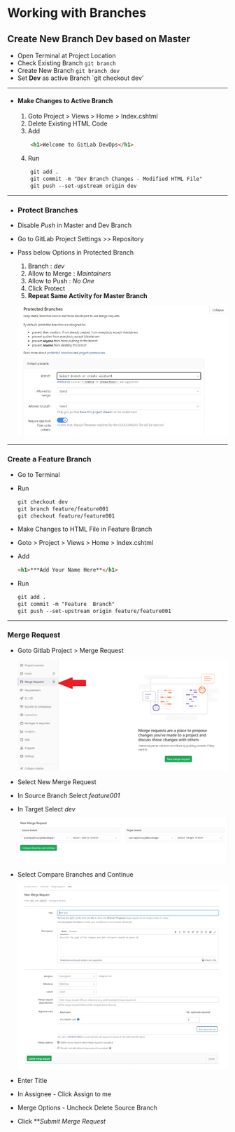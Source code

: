 # Working with Branches

## Create New Branch Dev based on Master

- Open Terminal at Project Location
- Check Existing Branch `git branch`
- Create New Branch `git branch dev`
- Set **Dev** as active Branch `git checkout dev'
- ---
- #### Make Changes to Active Branch
   1. Goto Project > Views > Home > Index.cshtml
   2. Delete Existing HTML Code
   3. Add
    ```html
        <h1>Welcome to GitLab DevOps</h1>
    ```
   4. Run 
    ```git
        git add .
        git commit -m "Dev Branch Changes - Modified HTML File"
        git push --set-upstream origin dev
    ```
---
- ### **Protect Branches**
- Disable _Push_ in Master and Dev Branch
- Go to GitLab Project Settings >> Repository
- Pass below Options in Protected Branch
  1. Branch : _dev_
  2. Allow to Merge : _Maintainers_
  3. Allow to Push : _No One_
  4. Click Protect
  5. **Repeat Same Activity for Master Branch**
  
  
    ![Screenshot3](./images/L2-1.jpg)
---

### Create a Feature Branch

- Go to Terminal 
- Run 
  ```git
  git checkout dev
  git branch feature/feature001
  git checkout feature/feature001
  ```

- Make Changes to HTML File in Feature Branch
- Goto > Project > Views > Home > Index.cshtml
- Add
    ```html
    <h1>***Add Your Name Here**</h1>
    ```

- Run
  ```git
  git add .
  git commit -m "Feature  Branch"
  git push --set-upstream origin feature/feature001
  ```
---

### Merge Request

- Goto Gitlab Project > Merge Request

    ![Screenshot3](./images/L2-2.jpg)

- Select New Merge Request
- In Source Branch Select _feature001_
- In Target Select _dev_
  
    ![Screenshot3](./images/L2-3.jpg)

- Select Compare Branches and Continue
  
    ![Screenshot3](./images/L2-4.jpg)

- Enter Title
- In Assignee - Click Assign to me
- Merge Options - Uncheck Delete Source Branch
- Click ***Submit Merge Request*